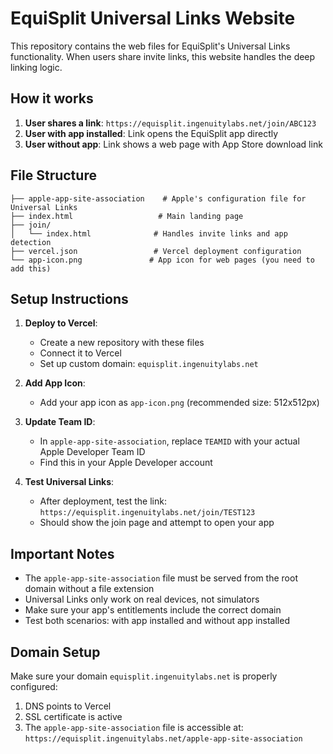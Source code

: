 # EquiSplit Universal Links Website

This repository contains the web files for EquiSplit's Universal Links functionality. When users share invite links, this website handles the deep linking logic.

## How it works

1. **User shares a link**: `https://equisplit.ingenuitylabs.net/join/ABC123`
2. **User with app installed**: Link opens the EquiSplit app directly
3. **User without app**: Link shows a web page with App Store download link

## File Structure

```
├── apple-app-site-association    # Apple's configuration file for Universal Links
├── index.html                   # Main landing page
├── join/
│   └── index.html              # Handles invite links and app detection
├── vercel.json                 # Vercel deployment configuration
└── app-icon.png               # App icon for web pages (you need to add this)
```

## Setup Instructions

1. **Deploy to Vercel**:
   - Create a new repository with these files
   - Connect it to Vercel
   - Set up custom domain: `equisplit.ingenuitylabs.net`

2. **Add App Icon**:
   - Add your app icon as `app-icon.png` (recommended size: 512x512px)

3. **Update Team ID**:
   - In `apple-app-site-association`, replace `TEAMID` with your actual Apple Developer Team ID
   - Find this in your Apple Developer account

4. **Test Universal Links**:
   - After deployment, test the link: `https://equisplit.ingenuitylabs.net/join/TEST123`
   - Should show the join page and attempt to open your app

## Important Notes

- The `apple-app-site-association` file must be served from the root domain without a file extension
- Universal Links only work on real devices, not simulators
- Make sure your app's entitlements include the correct domain
- Test both scenarios: with app installed and without app installed

## Domain Setup

Make sure your domain `equisplit.ingenuitylabs.net` is properly configured:
1. DNS points to Vercel
2. SSL certificate is active
3. The `apple-app-site-association` file is accessible at: `https://equisplit.ingenuitylabs.net/apple-app-site-association` 